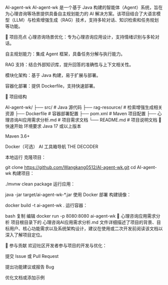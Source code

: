 AI-agent-wk
AI-agent-wk 是一个基于 Java 构建的智能体（Agent）系统，旨在为心理咨询等场景提供具备自主规划能力的 AI 解决方案。该项目结合了大语言模型（LLM）与检索增强生成（RAG）技术，支持多轮对话、知识检索和任务规划等功能。


🧠 项目亮点
心理咨询场景优化：专为心理咨询应用设计，支持情绪识别与多轮对话。

自主规划能力：集成 Agent 框架，具备任务分解与执行能力。

RAG 支持：结合外部知识库，提升回答的准确性与上下文相关性。

模块化架构：基于 Java 构建，易于扩展与部署。

容器化部署：提供 Dockerfile，支持快速部署。


📁 项目结构


AI-agent-wk/
├── src/                  # Java 源代码
├── rag-resource/         # 检索增强生成相关资源
├── Dockerfile            # 容器部署配置
├── pom.xml               # Maven 项目配置
├── 心理咨询AI应用需求分析.md  # 项目需求文档
└── README.md             # 项目说明文档
🚀 快速开始
环境要求
Java 17 或以上版本

Maven 3.6+

Docker（可选）
AI 工具箱导航
THE DECODER

本地运行
克隆项目：


git clone https://github.com/Wangkang0512/AI-agent-wk.git
cd AI-agent-wk
构建项目：


./mvnw clean package
运行应用：


java -jar target/ai-agent-wk-*.jar
使用 Docker 部署
构建镜像：


docker build -t ai-agent-wk .
运行容器：

bash
复制
编辑
docker run -p 8080:8080 ai-agent-wk
📄 心理咨询应用需求分析
项目根目录下的 心理咨询AI应用需求分析.md 文件详细描述了项目的背景、目标用户、核心功能需求以及系统架构设计，建议在使用或二次开发前阅读该文档以深入了解项目定位。

🤝 参与贡献
欢迎社区开发者参与项目的开发与优化：

提交 Issue 或 Pull Request

提出功能建议或报告 Bug

优化文档或添加示例

